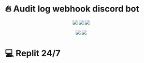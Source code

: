 # 🔥 Audit log webhook discord bot
<p align="center">
  <img src="https://github.com/retardpa1n/audit-log-webhook-discord-bot/blob/main/assets/connected.png?raw=true"/>
  <img src="https://github.com/retardpa1n/audit-log-webhook-discord-bot/blob/main/assets/disconnected.png?raw=true"/>
  <img src="https://github.com/retardpa1n/audit-log-webhook-discord-bot/blob/main/assets/moved.png?raw=true"/>
</p>

<p align="center">
  <img src="https://github.com/retardpa1n/audit-log-webhook-discord-bot/blob/main/assets/edited.png?raw=true"/>
  <img src="https://github.com/retardpa1n/audit-log-webhook-discord-bot/blob/main/assets/deleted.png?raw=true"/>
</p>

# 💻 Replit 24/7
